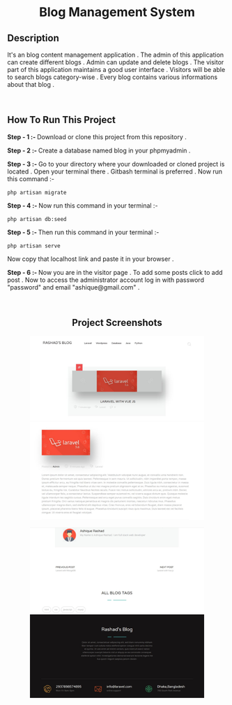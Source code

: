 <h1 align="center">Blog Management System</h1>

## Description

<p>It's an blog content management application . The admin of this application can create different blogs . Admin can update and delete blogs . The visitor part of this application maintains a good user interface . Visitors will be able to search blogs category-wise . Every blog contains various informations about that blog . </p>
<br>

## How To Run This Project

<p><b> Step - 1 :- </b> Download or clone this project from this repository . </p>

<p><b> Step - 2 :- </b> Create a database named blog in your phpmyadmin .</p>

<p><b> Step - 3 :- </b> Go to your directory where your downloaded or cloned project is located . Open your terminal there . Gitbash terminal is preferred . Now run this command :- </p>

```
php artisan migrate 
```

<p><b> Step - 4 :- </b>Now run this command in your terminal :-  </p>

```
php artisan db:seed
```

<p><b> Step - 5 :- </b> Then run this command in your terminal :- </p>

```
php artisan serve
```

Now copy that localhost link and paste it in your browser .

<p><b> Step - 6 :- </b>Now you are in the visitor page . To add some posts click to add post . Now to access the administrator account log in with password "password" and email "ashique@gmail.com" . </p>
<br>


<h2 align="center">Project Screenshots</h2>

<p align="center">
  <img src="screenshots/blog1.JPG" width="400">
  <img src="screenshots/blog3.JPG" width="400">
</p>

<p align="center">
  <img src="screenshots/blog4.JPG" width="400">
  <img src="screenshots/blog2.JPG" width="400">
</p>  
